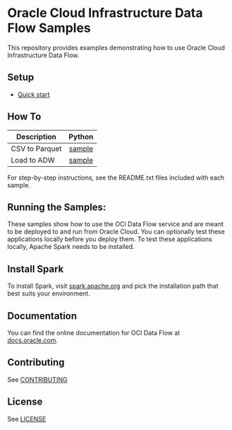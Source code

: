 # Oracle Cloud Infrastructure Data Flow Samples


This repository provides examples demonstrating how to use Oracle Cloud Infrastructure Data Flow.

## Setup
* [Quick start](https://docs.oracle.com/en-us/iaas/data-flow/using/dfs_getting_started.htm)


## How To
| Description                                          | Python |
|------------------------------------------------------|:------:|
| CSV to Parquet                                       |[sample](./python/csv_to_parquet)|
| Load to ADW                                          |[sample](./python/loadadw)|


For step-by-step instructions, see the README.txt files included with
each sample.

## Running the Samples:
These samples show how to use the OCI Data Flow service and are meant
to be deployed to and run from Oracle Cloud. You can optionally test
these applications locally before you deploy them. To test these
applications locally, Apache Spark needs to be installed.

## Install Spark
To install Spark, visit [spark.apache.org](https://spark.apache.org/docs/latest/api/python/getting_started/index.html)
and pick the installation path that best suits your environment.


## Documentation

You can find the online documentation for OCI Data Flow at [docs.oracle.com](https://docs.oracle.com/en-us/iaas/data-flow/using/dfs_getting_started.htm).

## Contributing

See [CONTRIBUTING](./CONTRIBUTING.md)

## License

See [LICENSE](./LICENSE.txt)
